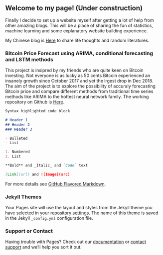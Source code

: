 ## Welcome to my page! (Under construction)

Finally I decide to set up a website myself after getting a lot of help from other amazing blogs. This will be a place of sharing the fun of statistics, machine learning and some explanatory website building experience. 

My Chinese blog is [Here](http://devotiondian.tumblr.com/) to share life thoughts and random literatures. 

### Bitcoin Price Forecast using ARIMA, conditional forecasting and LSTM methods

This project is insipred by my friends who are quite keen on Bitcoin investing. Not everyone is as lucky as 50 cents Bitcoin experienced an insanely growth since October 2017 and yet the lrgest drop in Dec 2018. The aim of the project is to explore the possibility of accuraly forecasting Bitcoin price and compare different methods from traditional time series methods like ARIMA to the hottest neural network family. The working repository on Github is [Here](https://github.com/swang34/DianBlog). 
```markdown
Syntax highlighted code block

# Header 1
## Header 2
### Header 3

- Bulleted
- List

1. Numbered
2. List

**Bold** and _Italic_ and `Code` text

[Link](url) and ![Image](src)
```

For more details see [GitHub Flavored Markdown](https://guides.github.com/features/mastering-markdown/).

### Jekyll Themes

Your Pages site will use the layout and styles from the Jekyll theme you have selected in your [repository settings](https://github.com/swang34/blog/settings). The name of this theme is saved in the Jekyll `_config.yml` configuration file.

### Support or Contact

Having trouble with Pages? Check out our [documentation](https://help.github.com/categories/github-pages-basics/) or [contact support](https://github.com/contact) and we’ll help you sort it out.
